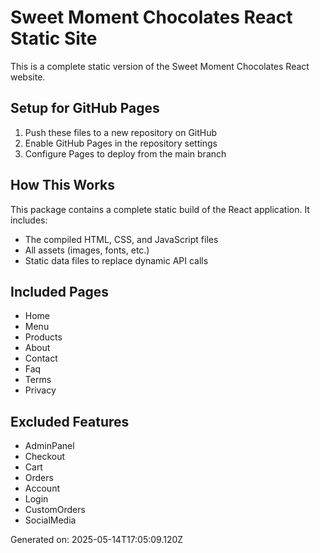 # Sweet Moment Chocolates React Static Site

This is a complete static version of the Sweet Moment Chocolates React website.

## Setup for GitHub Pages

1. Push these files to a new repository on GitHub
2. Enable GitHub Pages in the repository settings
3. Configure Pages to deploy from the main branch

## How This Works

This package contains a complete static build of the React application.
It includes:

- The compiled HTML, CSS, and JavaScript files
- All assets (images, fonts, etc.)
- Static data files to replace dynamic API calls

## Included Pages

- Home
- Menu
- Products
- About
- Contact
- Faq
- Terms
- Privacy

## Excluded Features

- AdminPanel
- Checkout
- Cart
- Orders
- Account
- Login
- CustomOrders
- SocialMedia

Generated on: 2025-05-14T17:05:09.120Z
